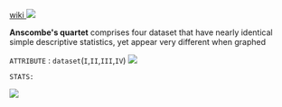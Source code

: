 
[wiki ](https://en.wikipedia.org/wiki/Anscombe%27s_quartet)
![](https://en.wikipedia.org/wiki/Anscombe%27s_quartet#/media/File:Anscombe%27s_quartet_3.svg)

**Anscombe's quartet** comprises four dataset that have nearly identical simple descriptive statistics, yet appear very different when graphed

`ATTRIBUTE` : `dataset`(`I`,`II`,`III`,`IV`)
![](https://github.com/HiteshGorana/awesome-data-science/blob/master/01%20Date-31-8-2018/img/fig2.png)

`STATS:`

![](https://github.com/HiteshGorana/awesome-data-science/blob/master/01%20Date-31-8-2018/img/fig1.png)
